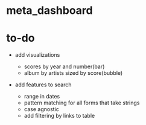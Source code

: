 # meta_dashboard
# to-do

- add visualizations
    - scores by year and number(bar)
    - album by artists sized by score(bubble)
    
- add features to search
    - range in dates
    - pattern matching for all forms that take strings
    - case agnostic
    - add filtering by links to table

